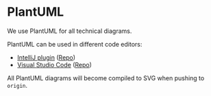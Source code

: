 # PlantUML
We use PlantUML for all technical diagrams.

PlantUML can be used in different code editors:
- [IntelliJ plugin](https://plugins.jetbrains.com/plugin/7017-plantuml-integration) ([Repo](https://github.com/esteinberg/plantuml4idea))
- [Visual Studio Code](https://marketplace.visualstudio.com/items?itemName=jebbs.plantuml) ([Repo](https://github.com/qjebbs/vscode-plantuml))


All PlantUML diagrams will become compiled to SVG when pushing to `origin`.
